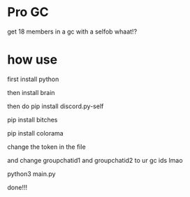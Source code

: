 # Pro GC
get 18 members in a gc with a selfob whaat!?

# how use
first install python

then install brain

then do pip install discord.py-self

pip install bitches

pip install colorama

change the token in the file

and change groupchatid1 and groupchatid2 to ur gc ids lmao

python3 main.py

done!!!

